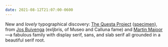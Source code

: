 ```yaml
---
date: 2021-08-12T21:07:00-0600
---
```


New and *lovely* typographical discovery: [The Questa Project][font] ([specimen][spec]), from [Jos Buivenga][jb] (exljbris, of Museo and Calluna fame) and [Martin Majoor][mm]—a fabulous family with display serif, sans, and slab serif all grounded in a beautiful serif root.

[font]: https://www.fontspring.com/fonts/the-questa-project/questa-complete
[spec]: https://www.fontspring.com/tools/asset/1h6645c3nuvb2kvf5qufky9voawfc8a3/the_questa_project_specimen_10_2016.pdf
[jb]: https://www.exljbris.com
[mm]: https://www.martinmajoor.com